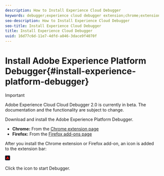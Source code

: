 ```yaml
---
description: How to Install Experience Cloud Debugger
keywords: debugger;experience cloud debugger extension;chrome;extension;install
seo-description: How to Install Experience Cloud Debugger
seo-title: Install Experience Cloud Debugger
title: Install Experience Cloud Debugger
uuid: 16d77c6d-11e7-4dfd-a846-3dace9f4070f
---
```


# Install Adobe Experience Platform Debugger{#install-experience-platform-debugger}

>[!IMPORTANT]
>
>Adobe Experience Cloud Cloud Debugger 2.0 is currently in beta. The documentation and the functionality are subject to change. 

Download and install the Adobe Experience Platform Debugger.

* **Chrome:** From the [Chrome extension page](https://chrome.google.com/webstore/detail/adobe-experience-cloud-de/ocdmogmohccmeicdhlhhgepeaijenapj)
* **Firefox:** From the [Firefox add-ons page](https://addons.mozilla.org/en-US/firefox/addon/adobe-experience-platform-dbg/)

After you install the Chrome extension or Firefox add-on, an icon is added to the extension bar:

![](assets/start-icon.jpg)

Click the icon to start Debugger. 

